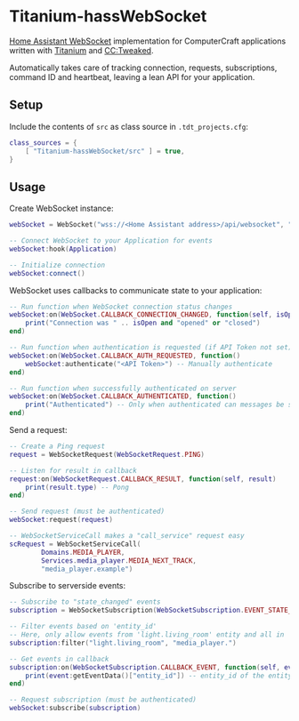 # Titanium-hassWebSocket
[Home Assistant WebSocket](https://developers.home-assistant.io/docs/api/websocket/)
implementation for ComputerCraft applications written with
[Titanium](https://gitlab.com/hbomb79/Titanium) and [CC:Tweaked](https://tweaked.cc).

Automatically takes care of tracking connection, requests, subscriptions, command ID and heartbeat,
leaving a lean API for your application.

## Setup
Include the contents of `src` as class source in `.tdt_projects.cfg`:
```lua
class_sources = {
    [ "Titanium-hassWebSocket/src" ] = true,
}
```

## Usage
Create WebSocket instance:

```lua
webSocket = WebSocket("wss://<Home Assistant address>/api/websocket", "<API Token>")

-- Connect WebSocket to your Application for events
webSocket:hook(Application)

-- Initialize connection
webSocket:connect()
```

WebSocket uses callbacks to communicate state to your application:

```lua
-- Run function when WebSocket connection status changes
webSocket:on(WebSocket.CALLBACK_CONNECTION_CHANGED, function(self, isOpen)
    print("Connection was " .. isOpen and "opened" or "closed")
end)

-- Run function when authentication is requested (if API Token not set)
webSocket:on(WebSocket.CALLBACK_AUTH_REQUESTED, function()
    webSocket:authenticate("<API Token>") -- Manually authenticate
end)

-- Run function when successfully authenticated on server
webSocket:on(WebSocket.CALLBACK_AUTHENTICATED, function()
    print("Authenticated") -- Only when authenticated can messages be sent
end)
```

Send a request:

```lua
-- Create a Ping request
request = WebSocketRequest(WebSocketRequest.PING)

-- Listen for result in callback
request:on(WebSocketRequest.CALLBACK_RESULT, function(self, result)
    print(result.type) -- Pong
end)

-- Send request (must be authenticated)
webSocket:request(request)

-- WebSocketServiceCall makes a "call_service" request easy
scRequest = WebSocketServiceCall(
        Domains.MEDIA_PLAYER,
        Services.media_player.MEDIA_NEXT_TRACK,
        "media_player.example")
```

Subscribe to serverside events:

```lua
-- Subscribe to "state_changed" events
subscription = WebSocketSubscription(WebSocketSubscription.EVENT_STATE_CHANGED)

-- Filter events based on 'entity_id'
-- Here, only allow events from 'light.living_room' entity and all in 'media_player' domain
subscription:filter("light.living_room", "media_player.")

-- Get events in callback
subscription:on(WebSocketSubscription.CALLBACK_EVENT, function(self, event)
    print(event:getEventData()["entity_id"]) -- entity_id of the entity that changed
end)

-- Request subscription (must be authenticated)
webSocket:subscribe(subscription)
```
